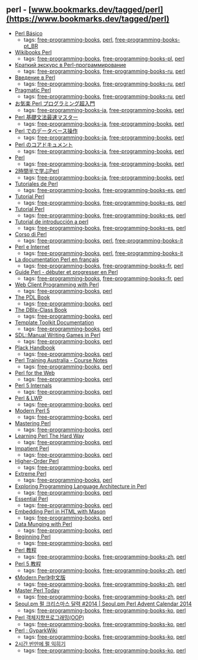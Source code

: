 perl - [www.bookmarks.dev/tagged/perl](https://www.bookmarks.dev/tagged/perl) 
---
* [Perl Básico](https://github.com/HeitorG/Perl-Brasil/blob/master/apostilas/perl-basico.pdf)
    * tags: [free-programming-books](../tags/free-programming-books.md), [perl](../tags/perl.md), [free-programming-books-pt_BR](../tags/free-programming-books-pt_BR.md)
* [Wikibooks Perl](https://pl.wikibooks.org/wiki/Perl)
    * tags: [free-programming-books](../tags/free-programming-books.md), [free-programming-books-pl](../tags/free-programming-books-pl.md), [perl](../tags/perl.md)
* [Краткий экскурс в Perl-программирование](http://www.opennet.ru/docs/RUS/perl_help/)
    * tags: [free-programming-books](../tags/free-programming-books.md), [free-programming-books-ru](../tags/free-programming-books-ru.md), [perl](../tags/perl.md)
* [Введение в Perl](http://www.opennet.ru/docs/RUS/perl-maslov/)
    * tags: [free-programming-books](../tags/free-programming-books.md), [free-programming-books-ru](../tags/free-programming-books-ru.md), [perl](../tags/perl.md)
* [Pragmatic Perl](http://pragmaticperl.com)
    * tags: [free-programming-books](../tags/free-programming-books.md), [free-programming-books-ru](../tags/free-programming-books-ru.md), [perl](../tags/perl.md)
* [お気楽 Perl プログラミング超入門](http://www.geocities.jp/m_hiroi/linux/perl.html)
    * tags: [free-programming-books-ja](../tags/free-programming-books-ja.md), [free-programming-books](../tags/free-programming-books.md), [perl](../tags/perl.md)
* [Perl 基礎文法最速マスター](http://d.hatena.ne.jp/perlcodesample/20091226/1264257759)
    * tags: [free-programming-books-ja](../tags/free-programming-books-ja.md), [free-programming-books](../tags/free-programming-books.md), [perl](../tags/perl.md)
* [Perl でのデータベース操作](https://github.com/hatena/Hatena-Textbook/blob/master/database-programming-perl.md)
    * tags: [free-programming-books-ja](../tags/free-programming-books-ja.md), [free-programming-books](../tags/free-programming-books.md), [perl](../tags/perl.md)
* [Perl のコアドキュメント](http://perldoc.jp/index/core)
    * tags: [free-programming-books-ja](../tags/free-programming-books-ja.md), [free-programming-books](../tags/free-programming-books.md), [perl](../tags/perl.md)
* [Perl](https://ja.wikibooks.org/wiki/Perl)
    * tags: [free-programming-books-ja](../tags/free-programming-books-ja.md), [free-programming-books](../tags/free-programming-books.md), [perl](../tags/perl.md)
* [2時間半で学ぶPerl](http://qntm.org/files/perl/perl_jp.html)
    * tags: [free-programming-books-ja](../tags/free-programming-books-ja.md), [free-programming-books](../tags/free-programming-books.md), [perl](../tags/perl.md)
* [Tutoriales de Perl](http://perlenespanol.com/tutoriales/)
    * tags: [free-programming-books](../tags/free-programming-books.md), [free-programming-books-es](../tags/free-programming-books-es.md), [perl](../tags/perl.md)
* [Tutorial Perl](http://kataix.umag.cl/~ruribe/Utilidades/Tutorial%20de%20Perl.pdf)
    * tags: [free-programming-books](../tags/free-programming-books.md), [free-programming-books-es](../tags/free-programming-books-es.md), [perl](../tags/perl.md)
* [Tutorial Perl](http://es.tldp.org/Tutoriales/PERL/tutoperl-print.pdf)
    * tags: [free-programming-books](../tags/free-programming-books.md), [free-programming-books-es](../tags/free-programming-books-es.md), [perl](../tags/perl.md)
* [Tutorial de introducción a perl](http://flanagan.ugr.es/perl/index2.htm)
    * tags: [free-programming-books](../tags/free-programming-books.md), [free-programming-books-es](../tags/free-programming-books-es.md), [perl](../tags/perl.md)
* [Corso di Perl](http://www.perl.it/documenti/articoli/mb_corso_perl/mb_corso_perl.pdf)
    * tags: [free-programming-books](../tags/free-programming-books.md), [perl](../tags/perl.md), [free-programming-books-it](../tags/free-programming-books-it.md)
* [Perl e Internet](http://www.ateneonline.it/hyperbook/p_book/perl2.htm)
    * tags: [free-programming-books](../tags/free-programming-books.md), [perl](../tags/perl.md), [free-programming-books-it](../tags/free-programming-books-it.md)
* [La documentation Perl en français](http://perl.mines-albi.fr/DocFr.html)
    * tags: [free-programming-books](../tags/free-programming-books.md), [free-programming-books-fr](../tags/free-programming-books-fr.md), [perl](../tags/perl.md)
* [Guide Perl - débuter et progresser en Perl](http://formation-perl.fr/guide-perl.html)
    * tags: [free-programming-books](../tags/free-programming-books.md), [free-programming-books-fr](../tags/free-programming-books-fr.md), [perl](../tags/perl.md)
* [Web Client Programming with Perl](http://www.oreilly.com/openbook/webclient/)
    * tags: [free-programming-books](../tags/free-programming-books.md), [perl](../tags/perl.md)
* [The PDL Book](http://sourceforge.net/projects/pdl/files/PDL_2013/PDL-Book/PDL-Book-20130322.pdf/download)
    * tags: [free-programming-books](../tags/free-programming-books.md), [perl](../tags/perl.md)
* [The DBIx-Class Book](https://github.com/castaway/dbix-class-book)
    * tags: [free-programming-books](../tags/free-programming-books.md), [perl](../tags/perl.md)
* [Template Toolkit Documentation](http://template-toolkit.org/docs/index.html)
    * tags: [free-programming-books](../tags/free-programming-books.md), [perl](../tags/perl.md)
* [SDL::Manual Writing Games in Perl](https://github.com/PerlGameDev/SDL_Manual)
    * tags: [free-programming-books](../tags/free-programming-books.md), [perl](../tags/perl.md)
* [Plack Handbook](http://handbook.plackperl.org)
    * tags: [free-programming-books](../tags/free-programming-books.md), [perl](../tags/perl.md)
* [Perl Training Australia - Course Notes](http://perltraining.com.au/notes.html)
    * tags: [free-programming-books](../tags/free-programming-books.md), [perl](../tags/perl.md)
* [Perl for the Web](http://www.globalspin.com/thebook/)
    * tags: [free-programming-books](../tags/free-programming-books.md), [perl](../tags/perl.md)
* [Perl 5 Internals](http://www.faqs.org/docs/perl5int/)
    * tags: [free-programming-books](../tags/free-programming-books.md), [perl](../tags/perl.md)
* [Perl & LWP](http://lwp.interglacial.com/index.html)
    * tags: [free-programming-books](../tags/free-programming-books.md), [perl](../tags/perl.md)
* [Modern Perl 5](http://www.onyxneon.com/books/modern_perl/)
    * tags: [free-programming-books](../tags/free-programming-books.md), [perl](../tags/perl.md)
* [Mastering Perl](http://chimera.labs.oreilly.com/books/1234000001527)
    * tags: [free-programming-books](../tags/free-programming-books.md), [perl](../tags/perl.md)
* [Learning Perl The Hard Way](http://www.greenteapress.com/perl/)
    * tags: [free-programming-books](../tags/free-programming-books.md), [perl](../tags/perl.md)
* [Impatient Perl](https://www.perl.org/books/impatient-perl/)
    * tags: [free-programming-books](../tags/free-programming-books.md), [perl](../tags/perl.md)
* [Higher-Order Perl](http://hop.perl.plover.com/book/)
    * tags: [free-programming-books](../tags/free-programming-books.md), [perl](../tags/perl.md)
* [Extreme Perl](http://www.extremeperl.org/bk/home)
    * tags: [free-programming-books](../tags/free-programming-books.md), [perl](../tags/perl.md)
* [Exploring Programming Language Architecture in Perl](http://www.billhails.net/Book/)
    * tags: [free-programming-books](../tags/free-programming-books.md), [perl](../tags/perl.md)
* [Essential Perl](http://cslibrary.stanford.edu/108/EssentialPerl.pdf)
    * tags: [free-programming-books](../tags/free-programming-books.md), [perl](../tags/perl.md)
* [Embedding Perl in HTML with Mason](http://masonbook.houseabsolute.com/book/)
    * tags: [free-programming-books](../tags/free-programming-books.md), [perl](../tags/perl.md)
* [Data Munging with Perl](http://perlhacks.com/dmp.pdf)
    * tags: [free-programming-books](../tags/free-programming-books.md), [perl](../tags/perl.md)
* [Beginning Perl](https://www.perl.org/books/beginning-perl/)
    * tags: [free-programming-books](../tags/free-programming-books.md), [perl](../tags/perl.md)
* [Perl 教程](http://www.yiibai.com/perl)
    * tags: [free-programming-books](../tags/free-programming-books.md), [free-programming-books-zh](../tags/free-programming-books-zh.md), [perl](../tags/perl.md)
* [Perl 5 教程](http://net.pku.edu.cn/~yhf/tutorial/perl/perl.html)
    * tags: [free-programming-books](../tags/free-programming-books.md), [free-programming-books-zh](../tags/free-programming-books-zh.md), [perl](../tags/perl.md)
* [《Modern Perl》中文版](https://github.com/horus/modern_perl_book)
    * tags: [free-programming-books](../tags/free-programming-books.md), [free-programming-books-zh](../tags/free-programming-books-zh.md), [perl](../tags/perl.md)
* [Master Perl Today](https://github.com/fayland/chinese-perl-book)
    * tags: [free-programming-books](../tags/free-programming-books.md), [free-programming-books-zh](../tags/free-programming-books-zh.md), [perl](../tags/perl.md)
* [Seoul.pm 펄 크리스마스 달력 #2014 | Seoul.pm Perl Advent Calendar 2014](http://advent.perl.kr/2014/)
    * tags: [free-programming-books](../tags/free-programming-books.md), [free-programming-books-ko](../tags/free-programming-books-ko.md), [perl](../tags/perl.md)
* [Perl 객체지향프로그래밍(OOP)](https://github.com/aero/perl_docs/blob/master/hatena_perl_oop.md)
    * tags: [free-programming-books](../tags/free-programming-books.md), [free-programming-books-ko](../tags/free-programming-books-ko.md), [perl](../tags/perl.md)
* [Perl : GyparkWiki](http://gypark.pe.kr/wiki/Perl)
    * tags: [free-programming-books](../tags/free-programming-books.md), [free-programming-books-ko](../tags/free-programming-books-ko.md), [perl](../tags/perl.md)
* [2시간 반만에 펄 익히기](http://qntm.org/files/perl/perl_kr.html)
    * tags: [free-programming-books](../tags/free-programming-books.md), [free-programming-books-ko](../tags/free-programming-books-ko.md), [perl](../tags/perl.md)
